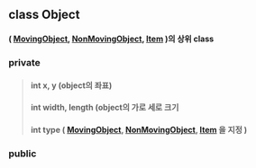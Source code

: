 
## class Object
#### ( [MovingObject](movingObject.md), [NonMovingObject](NonMovingObject.md), [Item](Item.md) )의 상위 class   

### private
> #### int x, y (object의 좌표)
> #### int width, length (object의 가로 세로 크기
> #### int type ( [MovingObject](movingObject.md), [NonMovingObject](NonMovingObject.md), [Item](Item.md) 을 지정 )

### public
>
>
>

